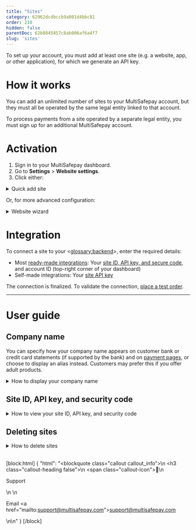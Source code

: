 ```yaml
---
title: "Sites"
category: 62962dcdbccb9a001d4bbc81
order: 210
hidden: false
parentDoc: 62b0845857c8ab006af6a4f7
slug: 'sites'
---
```


To set up your account, you must add at least one site (e.g. a website, app, or other application), for which we generate an API key. 

# How it works

You can add an unlimited number of sites to your MultiSafepay account, but they must all be operated by the same legal entity linked to that account.

To process payments from a site operated by a separate legal entity, you must sign up for an additional MultiSafepay account.

# Activation

1. Sign in to your MultiSafepay dashboard. 
2. Go to **Settings** > **Website settings**.
3. Click either:  
    
  <details id="quick-add-site">
  <summary>Quick add site</summary>
  <br>

  4. From the **Category** list, select what type of products or services your site sells.
  5. In the **Description** field, enter the site name.  
      **Note:** If relevant, this is displayed on MultiSafepay payment pages and the customer’s bank statement.
  6. In the **Base URL** field, add the site’s URL. This must be the URL where you receive payments.
  7. If you want to receive [status updates](/payment-statuses/) via webhook, in the **Notification URL** field, enter a URL for us to send them to.
  8. Click **Save**.

  </details> 

  Or, for more advanced configuration:

  <details id="website-wizard">
  <summary>Website wizard</summary>
  <br>

  1. Enter the site URL in the **Full website URL** field, or select it from the **Select existing site** list, and then click **Continue**.
  2. From the **Website platform** list, select your ecommerce platform.  
      You are prompted to install the MultiSafepay ready-made integration for your ecommerce platform in your site. 
  3. From the **Category** list, select the type of products and/or services you sell from this site, and then click **Continue**.
  4. If you want to receive [status updates](/about-payments/multisafepay-statuses/) via webhook, in the **Notification URL** field, enter a URL for us to send them to.
  5. In the **Description** field, enter your company name, and then click **Continue**.  
      **Note:** If relevant, this is displayed on MultiSafepay payment pages and the customer’s bank statement.  
      A template of your [payment page](/payment-pages/) is generated.
  6. Customize the template as required.  
      - To toggle the view of the payment page, click:
          - **List view** to see all payment methods in a list
          - **Detail view** to display one detailed box for entering payment details and collapse all other payment methods
          - **API view code** to view the code
      - To replace the MultiSafepay logo in the top-left corner, after completing the wizard, upload your own logo under **Settings** > **Payment page templates**.
      - To hide the MultiSafepay logo in the top-left corner, on the lefthand side under **Settings**, select the **Hide main logo** checkbox.
      - On the lefthand side, under **Header**, **Body**, **Container**, **Cart**, **Payment form**, and **Buttons**, you can change the color of the background, text, lines, and links in different parts of the payment page.
      - To clear your changes and start again, click **Reset style**.
  7. To set this payment page as your default template, select the **Set as default template** checkbox. 
  8. In the **Save template as** field, enter a name for this template.  

  Your account is now linked to your site. 

  </details>

# Integration

To connect a site to your <<glossary:backend>>, enter the required details: 

- Most [ready-made integrations](/integrations/ready-made): Your [site ID, API key, and secure code](#site-id-api-key-and-security-code), and account ID (top-right corner of your dashboard)  
- Self-made integrations: Your [site API key](#site-id-api-key-and-security-code)

The connection is finalized. To validate the connection, [place a test order](/integrations/testing/).
<br>

___

# User guide

## Company name
You can specify how your company name appears on customer bank or credit card statements (if supported by the bank) and on [payment pages](/payment-pages), or choose to display an alias instead. Customers may prefer this if you offer adult products.

<details id="how-to-display-company-name">
<summary>How to display your company name</summary>
<br>

To set how your company name displays, follow these steps:

1. Sign in to your [MultiSafepay dashboard](https://merchant.multisafepay.com).
2. Go to **Settings** > **Website settings**.
3. In the **Name** field, enter the name to display (maximum 35 characters).
4. Click **Save**.

</details>

## Site ID, API key, and security code

<details id="how-to-view-site-id-api-key-security-code">
<summary>How to view your site ID, API key, and security code</summary>
<br>

To view the site ID, API key, and secure code for a site:

1. Sign in to your [live](https://merchant.multisafepay.com) or [test](https://testmerchant.multisafepay.com) MultiSafepay dashboard.

2. Go to **Settings** > **Website settings**.

3. Click on the relevant site to view the **Website details** page.

</details>

## Deleting sites

<details id="how-to-delete-sites">
<summary>How to delete sites</summary>
<br>

To delete a site from your account, follow these steps:

1. Sign in to your MultiSafepay dashboard.
2. Go to **Settings** > **Website settings**.
3. For the site you want to delete, click the green **Enabled** button in the right most column.
4. In the **Disable payments** dialog, click **Delete**.

</details>
<br>

[block:html]
{
  "html": "<blockquote class=\"callout callout_info\">\n    <h3 class=\"callout-heading false\">\n        <span class=\"callout-icon\">💬</span>\n        <p>Support</p>\n    </h3>\n    <p>Email <a href=\"mailto:support@multisafepay.com\">support@multisafepay.com</a></p>\n</blockquote>\n"
}
[/block]